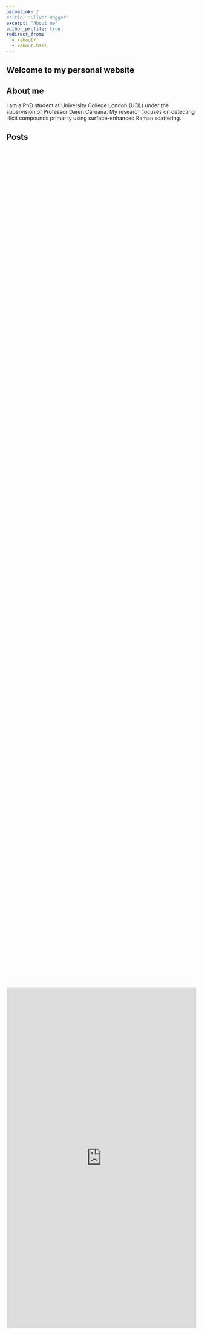 ```yaml
---
permalink: /
#title: "Oliver Hagger"
excerpt: "About me"
author_profile: true
redirect_from: 
  - /about/
  - /about.html
---
```


<!-- Google tag (gtag.js) -->
<script async src="https://www.googletagmanager.com/gtag/js?id=G-WR1GZF8FM6"></script>
<script>
  window.dataLayer = window.dataLayer || [];
  function gtag(){dataLayer.push(arguments);}
  gtag('js', new Date());

  gtag('config', 'G-WR1GZF8FM6');
</script>



Welcome to my personal website
------

About me
------
I am a PhD student at University College London (UCL) under the supervision of Professor Daren Caruana. My research focuses on detecting illicit compounds primarily using surface-enhanced Raman scattering. 




Posts
------

<br>
<br>
<br>
<br>
<div style="display: flex; justify-content: center; align-items: center; height: 130vh;">
  <iframe style="margin: 0 auto; display: block;" src="https://www.linkedin.com/embed/feed/update/urn:li:share:7084460895115833346" height="900" width="500" frameborder="0" allowfullscreen="" title="Embedded post"></iframe>
</div>
<br>

<div style="display: flex; justify-content: center; align-items: center; height: 145vh;">
  <iframe style="margin: 0 auto; display: block;" src="https://www.linkedin.com/embed/feed/update/urn:li:share:7069588614602510336" height="900" width="500" frameborder="0" allowfullscreen="" title="Embedded post"></iframe>
</div>
<br>

<div style="display: flex; justify-content: center; align-items: center; height: 145vh;">
  <iframe style="margin: 0 auto; display: block;" src="https://www.linkedin.com/embed/feed/update/urn:li:share:7059209412615229440" height="900" width="500" frameborder="0" allowfullscreen="" title="Embedded post"></iframe>
</div>
<br>
<div style="display: flex; justify-content: center; align-items: center; height: 140vh;">
  <iframe style="margin: 0 auto; display: block;" src="https://www.linkedin.com/embed/feed/update/urn:li:activity:7011689248927932416" height="900" width="500" frameborder="0" allowfullscreen="" title="Embedded post"></iframe>
</div>
<br>






<div style="display: flex; justify-content: center; align-items: center;">
  <blockquote class="twitter-tweet"><p lang="en" dir="ltr">Hello everyone. I am a first year PhD student at UCL, researching SERS sensing using plasma jets, looking to network and connect with fellow chemists around the world! <a href="https://twitter.com/hashtag/chemtwitter?src=hash&amp;ref_src=twsrc%5Etfw">#chemtwitter</a> <a href="https://twitter.com/hashtag/academicchatter?src=hash&amp;ref_src=twsrc%5Etfw">#academicchatter</a> <a href="https://twitter.com/hashtag/RealTimeChem?src=hash&amp;ref_src=twsrc%5Etfw">#RealTimeChem</a></p>&mdash; Ollie Hagger (@olliechem) <a href="https://twitter.com/olliechem/status/1447940362962718723?ref_src=twsrc%5Etfw">October 12, 2021</a></blockquote>
</div>
<script async src="https://platform.twitter.com/widgets.js" charset="utf-8"></script>
